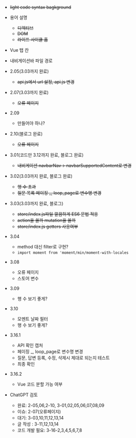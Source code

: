 
* ~~light code syntax bagkground~~

* 용어 설명
  * ~~디렉티브~~
  * ~~DOM~~
  * ~~라이프 사이클 홈~~

* Vue 탭 칸
* 내비게이션바 파일 경로

* 2.05(3.03까지 완료)
  * ~~api.js에서 url 설정, api.js 변경~~
 
* 2.07(3.03까지 완료)
  * ~~오류 페이지~~

* 2.09
  * 만들어야 하나?
     
* 2.10(블로그 완료)
  * ~~오류 페이지~~

* 3.01(코드만 3.12까지 완료, 블로그 완료)
  * ~~내비게이션 navbarNav-> navbarSupportedContent로 변경~~ 
  
* 3.02(3.03까지 완료, 블로그 완료)
  * ~~행 수 초과~~
  * ~~질문 목록 페이징 _, loop_page로 변수명 변경~~

* 3.03(3.03까지 완료, 블로그)
  * ~~store/index.js파일 깔끔하게 ES6 문법 적용~~
  * ~~action을 쓸까  mutation을 쓸까~~
  * ~~store/index.js getters 사용여부~~
 
    
* 3.04
  * method 대신 filter로 구현?
  * ```import moment from 'moment/min/moment-with-locales```
* 3.08
  * 오류 페이지
  * 스토어 변수

* 3.09
  * 행 수 보기 좋게?
 
    
* 3.10
  * 모멘트 날짜 필터
  * 행 수 보기 좋게?
    
* 3.16.1
  * API 확인 캡처
  * 페이징 _, loop_page로 변수명 변경
  * 질문, 답변 등록, 수정, 삭제시 제대로 되는지 테스트
  * 최종 확인
    
* 3.16.2
  * Vue 코드 분할 가능 여부


* ChatGPT 검토
  * 완료: 2-05,06,2-10, 3-01,02,05,06,07,08,09
  * 이슈: 2-07(오류페이지)
  * 대기: 3-03,10,11,12,13,14
  * 글 작성 : 3-11,12,13,14
  * 코드 개발 필요: 3-16-2,3,4,5,6,7,8
